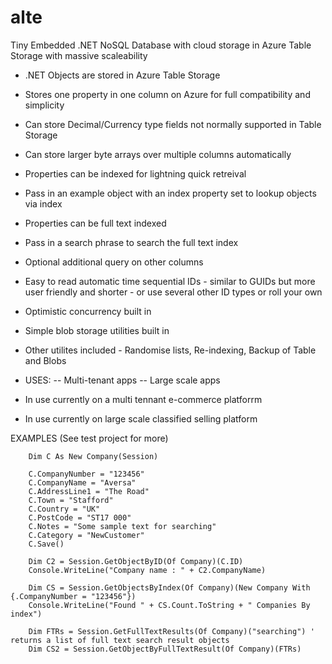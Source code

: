 # alte
Tiny Embedded .NET NoSQL Database with cloud storage in Azure Table Storage with massive scaleability

- .NET Objects are stored in Azure Table Storage
- Stores one property in one column on Azure for full compatibility and simplicity
- Can store Decimal/Currency type fields not normally supported in Table Storage
- Can store larger byte arrays over multiple columns automatically
- Properties can be indexed for lightning quick retreival
- Pass in an example object with an index property set to lookup objects via index
- Properties can be full text indexed
- Pass in a search phrase to search the full text index
- Optional additional query on other columns
- Easy to read automatic time sequential IDs - similar to GUIDs but more user friendly and shorter - or use several other ID types or roll your own
- Optimistic concurrency built in
- Simple blob storage utilities built in
- Other utilites included - Randomise lists, Re-indexing, Backup of Table and Blobs

- USES:
-- Multi-tenant apps
-- Large scale apps

- In use currently on a multi tennant e-commerce platforrm
- In use currently on large scale classified selling platform

EXAMPLES (See test project for more)

        Dim C As New Company(Session)
        
        C.CompanyNumber = "123456"
        C.CompanyName = "Aversa"
        C.AddressLine1 = "The Road"
        C.Town = "Stafford"
        C.Country = "UK"
        C.PostCode = "ST17 000"
        C.Notes = "Some sample text for searching"
        C.Category = "NewCustomer"
        C.Save()

        Dim C2 = Session.GetObjectByID(Of Company)(C.ID)
        Console.WriteLine("Company name : " + C2.CompanyName)

        Dim CS = Session.GetObjectsByIndex(Of Company)(New Company With {.CompanyNumber = "123456"})
        Console.WriteLine("Found " + CS.Count.ToString + " Companies By index")

        Dim FTRs = Session.GetFullTextResults(Of Company)("searching") ' returns a list of full text search result objects
        Dim CS2 = Session.GetObjectByFullTextResult(Of Company)(FTRs)
